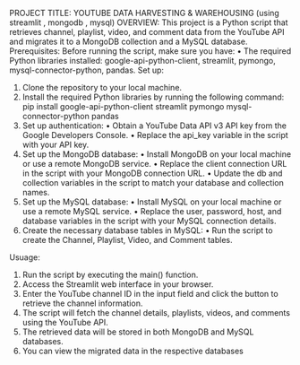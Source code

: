 PROJECT TITLE:
YOUTUBE DATA HARVESTING & WAREHOUSING 
(using streamlit , mongodb , mysql)
OVERVIEW: 
This project is a Python script that retrieves channel, playlist, video, and comment data from the YouTube API and migrates it to a MongoDB collection and a MySQL database.
Prerequisites:
Before running the script, make sure you have:
•	The required Python libraries installed: google-api-python-client, streamlit, pymongo, mysql-connector-python, pandas.
Set up:
1.	Clone the repository to your local machine.
2.	Install the required Python libraries by running the following command:
pip install google-api-python-client streamlit pymongo mysql-connector-python pandas
3.	Set up authentication:
•	Obtain a YouTube Data API v3 API key from the Google Developers Console.
•	Replace the api_key variable in the script with your API key.
4.	Set up the MongoDB database:
•	Install MongoDB on your local machine or use a remote MongoDB service.
•	Replace the client connection URL in the script with your MongoDB connection URL.
•	Update the db and collection variables in the script to match your database and collection names.
5.	Set up the MySQL database:
•	Install MySQL on your local machine or use a remote MySQL service.
•	Replace the user, password, host, and database variables in the script with your MySQL connection details.
6.	Create the necessary database tables in MySQL:
•	Run the script to create the Channel, Playlist, Video, and Comment tables.

Usuage:
1.	Run the script by executing the main() function.
2.	Access the Streamlit web interface in your browser.
3.	Enter the YouTube channel ID in the input field and click the button to retrieve the channel information.
4.	The script will fetch the channel details, playlists, videos, and comments using the YouTube API.
5.	The retrieved data will be stored in both MongoDB and MySQL databases.
6.	You can view the migrated data in the respective databases





